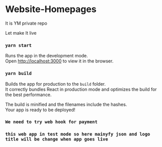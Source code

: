 # Website-Homepages
It is YM private repo 

Let make It live


### `yarn start`

Runs the app in the development mode.\
Open [http://localhost:3000](http://localhost:3000) to view it in the browser.


### `yarn build`

Builds the app for production to the `build` folder.\
It correctly bundles React in production mode and optimizes the build for the best performance.

The build is minified and the filenames include the hashes.\
Your app is ready to be deployed!

### `We need to try web hook for payment`


### `this web app in test mode so here mainyfy json and logo title will be change when app goes live`
